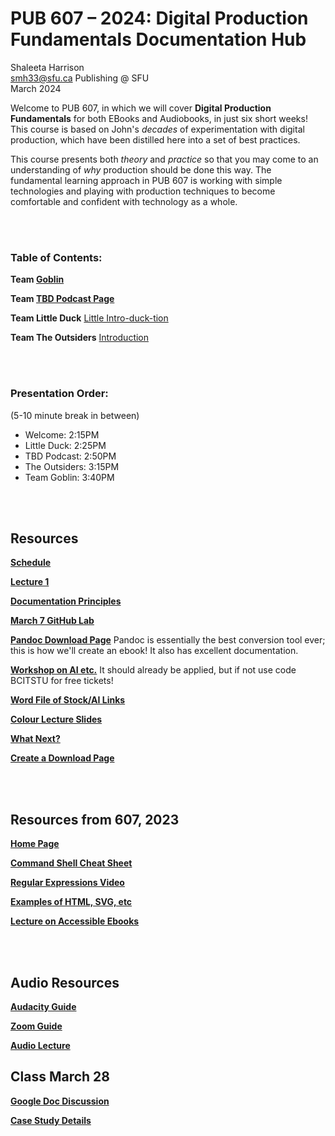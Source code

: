# PUB 607 – 2024: Digital Production Fundamentals Documentation Hub

Shaleeta Harrison  
smh33@sfu.ca
Publishing @ SFU  
March 2024

Welcome to PUB 607, in which we will cover **Digital Production Fundamentals** for both EBooks and Audiobooks, in just six short weeks! This course is based on John's *decades* of experimentation with digital production, which have been distilled here into a set of best practices. 

This course presents both *theory* and *practice* so that you may come to an understanding of *why* production should be done this way. The fundamental learning approach in PUB 607 is working with simple technologies and playing with production techniques to become comfortable and confident with technology as a whole.

<br> </br>

### Table of Contents:

**Team [Goblin](Goblin.md)**

**Team [TBD Podcast Page](TBDPodcast.md)**

**Team Little Duck** [Little Intro-duck-tion](LittleDuck.md)

**Team The Outsiders** [Introduction](theoutsiders.md)

<br> </br>


### Presentation Order:
(5-10 minute break in between)

- Welcome: 2:15PM
- Little Duck: 2:25PM
- TBD Podcast: 2:50PM
- The Outsiders: 3:15PM
- Team Goblin: 3:40PM



<br>
<br>

## Resources

[**Schedule**](Schedule.md)

[**Lecture 1**](Lecture1.md)

[**Documentation Principles**](documentation.md)

[**March 7 GitHub Lab**](March7.md)

[**Pandoc Download Page**](https://pandoc.org/installing.html)
Pandoc is essentially the best conversion tool ever; this is how we'll create an ebook! It also has excellent documentation. 

[**Workshop on AI etc.**](https://www.eventbrite.ca/e/magazine-publishing-essentials-tickets-820283438847?discount=BCITSTU)
It should already be applied, but if not use code BCITSTU for free tickets! 

[**Word File of Stock/AI Links**](https://docs.google.com/document/d/1wCIllY6u68wQx3-F_EYJJ6umhL5V4fjKI5HDubwrd1U/edit?usp=sharing)

[**Colour Lecture Slides**](https://www.canva.com/design/DAGApGLBE2Y/jwSgBhs9l7-J-qalExnIgg/edit?utm_content=DAGApGLBE2Y&utm_campaign=designshare&utm_medium=link2&utm_source=sharebutton)

[**What Next?**](Next.md)

[**Create a Download Page**](page.md) 

<br> </br>

## Resources from 607, 2023
[**Home Page**](https://github.com/jmaxsfu/pub607-23/blob/main/README.md)

[**Command Shell Cheat Sheet**](https://github.com/jmaxsfu/pub607-23/blob/main/Commands.md)

[**Regular Expressions Video**](https://github.com/jmaxsfu/pub607-23/blob/main/Regex.md)

[**Examples of HTML, SVG, etc**](https://github.com/jmaxsfu/pub607-23/blob/main/XMLexamples.md)

[**Lecture on Accessible Ebooks**](https://github.com/jmaxsfu/pub607-23/blob/main/3.Ebooks.md)

<br> </br>

## Audio Resources

[**Audacity Guide**](https://github.com/jmaxsfu/pub607-23/blob/main/DAW.md#shure-sm58)

[**Zoom Guide**](zoom.md)

[**Audio Lecture**](AudioLecture.md)

## Class March 28

[**Google Doc Discussion**](https://docs.google.com/document/d/129MC6l1Uk8eg0xOUJ6-1DvEXHMZzWO-sHlp_p108W-s/edit?usp=sharing)

[**Case Study Details**](casestudy.md)

